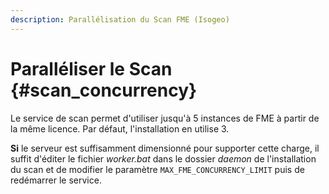 ```yaml
---
description: Parallélisation du Scan FME (Isogeo)
---
```


# Paralléliser le Scan {#scan_concurrency}

Le service de scan permet d&apos;utiliser jusqu&apos;à 5 instances de FME à partir de la même licence. Par défaut, l&apos;installation en utilise 3.

**Si** le serveur est suffisamment dimensionné pour supporter cette charge, il suffit d&apos;éditer le fichier *worker.bat* dans le dossier *daemon* de l&apos;installation du scan et de modifier le paramètre `MAX_FME_CONCURRENCY_LIMIT` puis de redémarrer le service.
